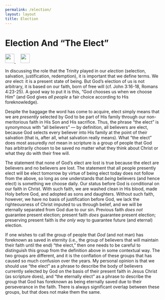 ```yaml
---
permalink: /election/
layout: layout
title: Election
---
```


<div class="center">

   <h1>Election And “The Elect”</h1>
   
   <a href="https://github.com/StevenTammen/chrya/edit/master/studies/election.md" target="_blank">
     <img src="https://chrya.com/assets/images/GitHub.png" height="30" width="30">
   </a> &nbsp; &nbsp;
   
   <a href="http://prose.io/#StevenTammen/chrya/edit/master/studies/election.md" target="_blank">
     <img src="https://chrya.com/assets/images/Prose.png" height="30" width="30">
   </a>
   
</div>

In discussing the role that the Trinity played in our *election* (selection, salvation, justification, redemption), it is important that we define terms. We *are* elect: it is a present state of being. But God’s election of us is not arbitrary, it is based on our faith, born of free will (cf. John 3:16-18, Romans 4:23-25). A good way to put it is this, “God chooses us when we choose Him” (and God gives *all people* a fair choice according to His foreknowledge).

Despite the baggage the word has come to acquire, elect simply means that we are *presently* selected by God to be part of His family through our non-meritorious faith in His Son and His sacrifice. Thus, the phrase “the elect” is synonymous with “all believers” — by definition, all believers are elect, because God selects every believer into His family at the point of their salvation (that is, after all, what salvation really means). What “the elect” does most assuredly *not* mean in scripture is a group of people that God has arbitrarily chosen to be saved no matter what they think about Christ or what they do with their free will.

The statement that none of God’s elect are lost is true because the elect are believers and no believers are lost. The statement that all people presently elect will be elect tomorrow by virtue of being elect today does not follow from the above, so long as one understands that *being* believers (and hence elect) is something we choose daily. Our status before God is conditional on our faith in Christ. With such faith, we are washed clean in His blood, made Holy before God, and adopted as sons and daughters. Without such faith, however, we have no basis of justification before God, we lack the righteousness of Christ imputed to us through belief, and we will be eternally separated from God due to our sin. Previous faith *does not* guarantee present election; present faith *does* guarantee present election; preserving present faith is *the only way* to guarantee future (and eternal) election.

If one wishes to call the group of people that *God* (and not man) has foreknown as saved in eternity (i.e., the group of believers that will maintain their faith until the end) “the elect,” then one needs to be careful to distinguish this group from the definition above in some contextual way. The two groups are different, and it is the conflation of these groups that has caused so much confusion over the years. My personal opinion is that we should use “the elect” as a phrase to describe the body of believers currently selected by God on the basis of their present faith in Jesus Christ (as scripture does), and “the eternally elect” as a phrase to describe the group that God has foreknown as being eternally saved due to their perseverance in the faith. There is always significant overlap between these groups, but that does not make them the same.
